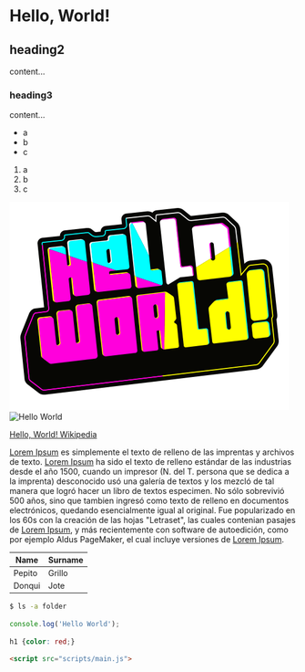 # Hello, World!

## heading2
content...
### heading3

content...

- a
- b
- c

1. a
2. b
3. c

![hello world!](images/helloworld.png)
![Hello World](https://helloworld.raspberrypi.org/assets/helloworld-1b980fe2c0952d3d05a41c76e48dfd532bfe71d83d7d133d8d7fb1d1d08c61ac.png)

[Hello, World! Wikipedia](https://en.wikipedia.org/wiki/%22Hello,_World!%22_program)

[Lorem Ipsum][lorem-ipsum] es simplemente el texto de relleno de las imprentas y archivos de texto. [Lorem Ipsum][lorem-ipsum] ha sido el texto de relleno estándar de las industrias desde el año 1500, cuando un impresor (N. del T. persona que se dedica a la imprenta) desconocido usó una galería de textos y los mezcló de tal manera que logró hacer un libro de textos especimen. No sólo sobrevivió 500 años, sino que tambien ingresó como texto de relleno en documentos electrónicos, quedando esencialmente igual al original. Fue popularizado en los 60s con la creación de las hojas "Letraset", las cuales contenian pasajes de [Lorem Ipsum][lorem-ipsum], y más recientemente con software de autoedición, como por ejemplo Aldus PageMaker, el cual incluye versiones de [Lorem Ipsum][lorem-ipsum].

[Lorem-Ipsum]:https://ca.wikipedia.org/wiki/Lorem_ipsum

| Name | Surname |
| --- |------ |
| Pepito | Grillo
| Donqui | Jote

```sh
$ ls -a folder
```

```js
console.log('Hello World');
```

```css
h1 {color: red;}
```
```html
<script src="scripts/main.js">
```
